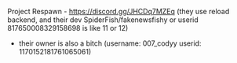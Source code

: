 Project Respawn - https://discord.gg/JHCDq7MZEq (they use reload backend, and their dev SpiderFish/fakenewsfishy or userid 817650008329158698 is like 11 or 12)
 - their owner is also a bitch (username: 007_codyy userid: 1170152181761065061)
